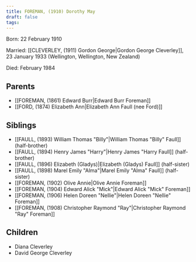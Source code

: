 ```yaml
---
title: FOREMAN, (1910) Dorothy May
draft: false
tags:
---
```

Born: 22 February 1910

Married: [[CLEVERLEY, (1911) Gordon George|Gordon George Cleverley]], 23 January 1933 (Wellington, Wellington, New Zealand)

Died: February 1984

## Parents
- [[FOREMAN, (1861) Edward Burr|Edward Burr Foreman]]
- [[FORD, (1874) Elizabeth Ann|Elizabeth Ann Faull (nee Ford)]]

## Siblings
- [[FAULL, (1893) William Thomas "Billy"|William Thomas "Billy" Faull]] (half-brother)
- [[FAULL, (1894) Henry James "Harry"|Henry James "Harry Faull]] (half-brother)
- [[FAULL, (1896) Elizabeth (Gladys)|Elizabeth (Gladys) Faull]] (half-sister)
- [[FAULL, (1898) Marel Emily "Alma"|Marel Emily "Alma" Faull]] (half-sister)
- [[FOREMAN, (1902) Olive Annie|Olive Annie Foreman]]
- [[FOREMAN, (1904) Edward Alick "Mick"|Edward Alick "Mick" Foreman]]
- [[FOREMAN, (1906) Helen Doreen "Nellie"|Helen Doreen "Nellie" Foreman]]
- [[FOREMAN, (1908) Christopher Raymond "Ray"|Christopher Raymond "Ray" Foreman]]

## Children
- Diana Cleverley
- David George Cleverley